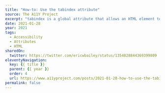 ```yaml
---
title: "How-to: Use the tabindex attribute"
source: The A11Y Project
excerpt: "tabindex is a global attribute that allows an HTML element to receive focus. It needs a value of zero or a negative number in order to work in an accessible way"
date: 2021-01-28
year: 2021
tags:
  - Accessibility
  - Attributes
  - HTML
sharedOn:
  twitter: https://twitter.com/ericwbailey/status/1354828844369399809
eleventyNavigation:
  key: {{ title }}
  parent: {{ year }}
  order: 4
  url: https://www.a11yproject.com/posts/2021-01-28-how-to-use-the-tabindex-attribute/
permalink: false
---
```

